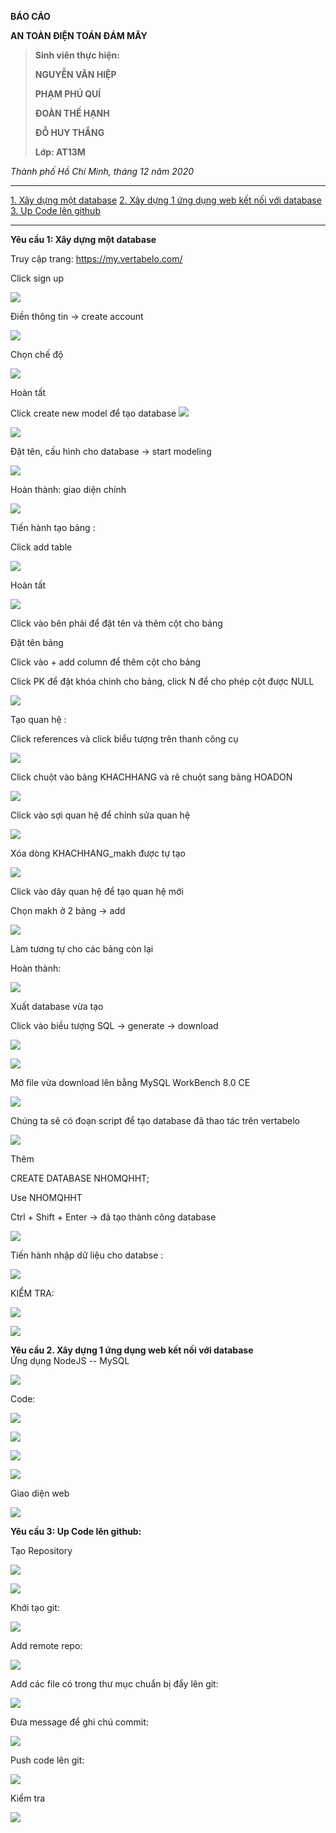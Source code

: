 **BÁO CÁO**

**AN TOÀN ĐIỆN TOÁN ĐÁM MÂY**

> **Sinh viên thực hiện:**
>
> **NGUYỄN VĂN HIỆP**
>
> **PHẠM PHÚ QUÍ**
>
> **ĐOÀN THẾ HẠNH**
>
> **ĐỖ HUY THẮNG**
>
> **Lớp: AT13M**

*Thành phố Hồ Chí Minh, tháng 12 năm 2020*

----

[1. Xây dựng một database](#1)
[2. Xây dựng 1 ứng dụng web kết nối với database](#2)
[3. Up Code lên github](#3)

----

<a name ="1"> </a>
**Yêu cầu 1: Xây dựng một database**

Truy cập trang: <https://my.vertabelo.com/>

Click sign up

![](media/image2.png)

Điền thông tin -\> create account

![](media/image3.png)

Chọn chế độ

![](media/image4.png)

Hoàn tất

Click create new model để tạo database
![](media/image5.png)

![](media/image6.png)

Đặt tên, cấu hình cho database -\> start modeling

![](media/image7.png)

Hoàn thành: giao diện chính

![](media/image8.png)

Tiến hành tạo bảng :

Click add table

![](media/image9.png)


Hoàn tất

![](media/image10.png)

Click vào bên phải để đặt tên và thêm cột cho bảng

Đặt tên bảng

Click vào + add column để thêm cột cho bảng

Click PK để đặt khóa chính cho bảng, click N để cho phép cột được NULL

![](media/image11.png)


Tạo quan hệ :

Click references và click biểu tượng trên thanh công cụ

![](media/image12.png)

Click chuột vào bảng KHACHHANG và rê chuột sang bảng HOADON

![](media/image13.png)


Click vào sợi quan hệ để chỉnh sửa quan hệ

![](media/image14.png)

Xóa dòng KHACHHANG_makh được tự tạo

![](media/image15.png)

Click vào dây quan hệ để tạo quan hệ mới

Chọn makh ở 2 bảng -\> add

![](media/image16.png)

Làm tương tự cho các bảng còn lại

Hoàn thành:

![](media/image17.png)

Xuất database vừa tạo

Click vào biều tượng SQL -\> generate -\> download

![](media/image18.png)

![](media/image19.png)

Mở file vừa download lên bằng MySQL WorkBench 8.0 CE

![](media/image20.png)

Chúng ta sẽ có đoạn script để tạo database đã thao tác trên vertabelo

![](media/image21.png)

Thêm

CREATE DATABASE NHOMQHHT;

Use NHOMQHHT

Ctrl + Shift + Enter -\> đã tạo thành công database

![](media/image22.png)

Tiến hành nhập dữ liệu cho databse :

![](media/image23.png)

KIỂM TRA:

![](media/image24.png)

![](media/image25.png)

<a name ="2"> </a>
**Yêu cầu 2. Xây dựng 1 ứng dụng web kết nối với database**\
Ứng dụng NodeJS -- MySQL

![](media/image26.png)

Code:

![](media/image27.png)

![](media/image28.png)

![](media/image29.png)

![](media/image30.png)

Giao diện web

![](media/image31.png)

<a name ="3"> </a>
**Yêu cầu 3: Up Code lên github:**

Tạo Repository

![](media/image32.png)

![](media/image33.png)

Khởi tạo git:

![](media/image34.png)

Add remote repo:

![](media/image35.png)

Add các file có trong thư mục chuẩn bị đẩy lên git:

![](media/image36.png)


Đưa message để ghi chú commit:

![](media/image37.png)


Push code lên git:

![](media/image38.png)

Kiểm tra

![](media/image39.png)
